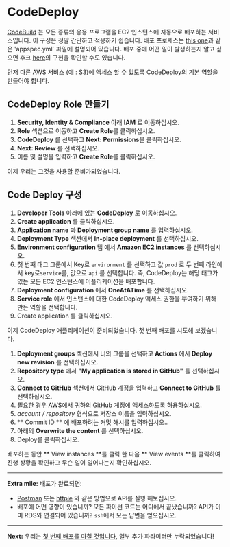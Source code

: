 ﻿# CodeDeploy

[CodeBuild](http://docs.aws.amazon.com/codedeploy/latest/userguide/welcome.html) 는 모든 종류의 응용 프로그램을 EC2 인스턴스에 자동으로 배포하는 서비스입니다. 이 구성은 정말 간단하고 적응하기 쉽습니다. 배포 프로세스는 [this one](/appspec.yml)과 같은 'appspec.yml` 파일에 설명되어 있습니다. 배포 중에 어떤 일이 발생하는지 알고 싶으면 후크 [here](/infrastructure/aws/codedeploy)의 구현을 확인할 수도 있습니다.

먼저 다른 AWS 서비스 (예 : S3)에 액세스 할 수 있도록 CodeDeploy의 기본 역할을 만들어야 합니다.

## CodeDeploy Role 만들기
1. **Security, Identity & Compliance** 아래 **IAM** 로 이동하십시오.
2. **Role** 섹션으로 이동하고 **Create Role**를 클릭하십시오.
3. **CodeDeploy** 를 선택하고 **Next: Permissions**을 클릭하십시오.
4. **Next: Review** 를 선택하십시오.
5. 이름 및 설명을 입력하고 **Create Role**를 클릭하십시오.

이제 우리는 그것을 사용할 준비가되었습니다.

##  Code Deploy 구성
1. **Developer Tools** 아래에 있는 **CodeDeploy** 로 이동하십시오.
2. **Create application** 를 클릭하십시오.
3. **Application name** 과 **Deployment group name** 를 입력하십시오.
4. **Deployment Type** 섹션에서 **In-place deployment** 를 선택하십시오.
5. **Environment configuration** 탭 에서 **Amazon EC2 instances** 를 선택하십시오.
6. 첫 번째 태그 그룹에서 Key로 `environment` 를 선택하고 값 `prod` 로 두 번째 라인에서 key로`service`를, 값으로 `api` 를 선택합니다. 즉, CodeDeploy는 해당 태그가 있는 모든 EC2 인스턴스에 어플리케이션을 배포합니다.
7. **Deployment configuration** 에서 **OneAtATime** 를 선택하십시오.
8. **Service role** 에서 인스턴스에 대한 CodeDeploy 액세스 권한을 부여하기 위해 만든 역할을 선택합니다.
9. Create application 를 클릭하십시오.

이제 CodeDeploy 애플리케이션이 준비되었습니다. 첫 번째 배포를 시도해 보겠습니다.

1. **Deployment groups** 섹션에서 너의 그룹을 선택하고 **Actions** 에서 **Deploy new revision** 를 선택하십시오.
2. **Repository type** 에서 **"My application is stored in GitHub"** 를 선택하십시오.
3. **Connect to GitHub** 섹션에서 GitHub 계정을 입력하고 **Connect to GitHub** 를 선택하십시오.
4. 필요한 경우 AWS에서 귀하의 GitHub 계정에 액세스하도록 허용하십시오.
5. _account / repository_ 형식으로 저장소 이름을 입력하십시오.
6. ** Commit ID ** 에 배포하려는 커밋 해시를 입력하십시오..
7. 아래의 **Overwrite the content** 를 선택하십시오.
8. Deploy를 클릭하십시오.

배포하는 동안 ** View instances **를 클릭 한 다음 ** View events **를 클릭하여 진행 상황을 확인하고 무슨 일이 일어나는지 확인하십시오.

---
**Extra mile:** 배포가 완료되면:

- [Postman](https://www.getpostman.com/) 또는 [httpie](https://httpie.org/) 와 같은 방법으로 API를 실행 해보십시오.
- 배포에 어떤 영향이 있습니까? 모든 파이썬 코드는 어디에서 끝났습니까? API가 이미 RDS와 연결되어 있습니까? `ssh`에서 모든 답변을 얻으십시오.

---
**Next:** 우리는 [첫 번째 배포를 마칠 것입니다](/workshop/s3-web-ec2-api-rds/05-finishing-up.md), 일부 추가 파라미터만 누락되었습니다!
